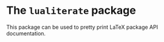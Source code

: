 # The `lualiterate` package

This package can be used to pretty print LaTeX package API documentation.
